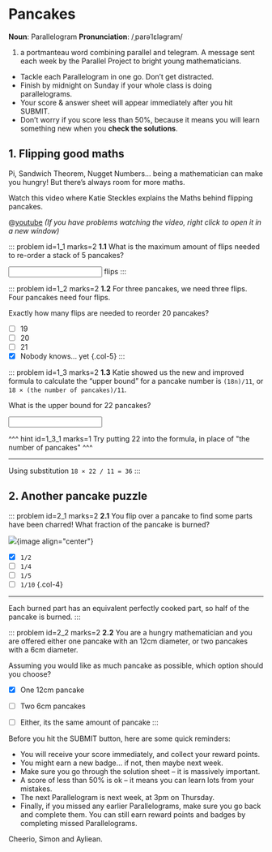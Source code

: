 # Pancakes

<div class="dictionary">

__Noun__: Parallelogram
__Pronunciation__: /ˌparəˈlɛləɡram/

1. a portmanteau word combining parallel and telegram. A message sent each
week by the Parallel Project to bright young mathematicians.

</div>

*	Tackle each Parallelogram in one go. Don’t get distracted.
*	Finish by midnight on Sunday if your whole class is doing parallelograms.
*	Your score & answer sheet will appear immediately after you hit SUBMIT.
*	Don’t worry if you score less than 50%, because it means you will learn something new when you __check the solutions__.


## 1. Flipping good maths

Pi, Sandwich Theorem, Nugget Numbers... being a mathematician can make you hungry! But there’s always room for more maths.  

Watch this video where Katie Steckles explains the Maths behind flipping pancakes.  

@[youtube](watch?v=m3drS_8BpU0?rel=0) _(If you have problems watching the video, right click to open it in a new window)_

::: problem id=1_1 marks=2
__1.1__ What is the maximum amount of flips needed to re-order a stack of 5 pancakes?

<input type="number" solution="5"/> flips
:::

::: problem id=1_2 marks=2
__1.2__ For three pancakes, we need three flips. Four pancakes need four flips.

Exactly how many flips are needed to reorder 20 pancakes?

* [ ] 19
* [ ] 20
* [ ] 21
* [x] Nobody knows... yet
{.col-5}
:::

::: problem id=1_3 marks=2
__1.3__ Katie showed us the new and improved formula to calculate the “upper bound” for a pancake number is `(18n)/11`, or `18 × (the number of pancakes)/11`.

What is the upper bound for 22 pancakes?

<input type="number" solution="36"/>

^^^ hint id=1_3_1 marks=1
Try putting 22 into the formula, in place of "the number of pancakes"
^^^

---

Using substitution `18 × 22 / 11 = 36`
:::


## 2. Another pancake puzzle

::: problem id=2_1 marks=2
__2.1__ You flip over a pancake to find some parts have been charred! What fraction of the pancake is burned?

![](/resources/6-09-pancakes/1-pancake.png){image align="center"}

* [x] `1/2`
* [ ] `1/4`
* [ ] `1/5`
* [ ] `1/10`
{.col-4}

---

Each burned part has an equivalent perfectly cooked part, so half of the pancake is burned.
:::

::: problem id=2_2 marks=2
__2.2__ You are a hungry mathematician and you are offered either one pancake with an 12cm diameter, or two pancakes with a 6cm diameter.

Assuming you would like as much pancake as possible, which option should you choose?

* [x] One 12cm pancake
* [ ] Two 6cm pancakes
* [ ] Either, its the same amount of pancake
:::


Before you hit the SUBMIT button, here are some quick reminders:

*	You will receive your score immediately, and collect your reward points.
*	You might earn a new badge... if not, then maybe next week.
*	Make sure you go through the solution sheet – it is massively important.
*	A score of less than 50% is ok – it means you can learn lots from your mistakes.
*	The next Parallelogram is next week, at 3pm on Thursday.
*	Finally, if you missed any earlier Parallelograms, make sure you go back and complete them. You can still earn reward points and badges by completing missed Parallelograms.

Cheerio,
Simon and Ayliean.
